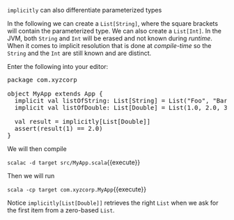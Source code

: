 `implicitly` can also differentiate parameterized types

In the following we can create a `List[String]`, where the square brackets will contain the parameterized type.  We can also create a `List[Int]`.  In the JVM, both `String` and `Int` will be erased and not known during _runtime_. When it comes to implicit resolution that is done at _compile-time_ so the `String` and the `Int` are still known and are distinct.

Enter the following into your editor:

<pre class="file" data-filename="src/MyApp.scala" data-target="replace">
package com.xyzcorp

object MyApp extends App {
  implicit val listOfString: List[String] = List("Foo", "Bar", "Baz")
  implicit val listOfDouble: List[Double] = List(1.0, 2.0, 3.0)

  val result = implicitly[List[Double]]
  assert(result(1) == 2.0)
}
</pre>

We will then compile

`scalac -d target src/MyApp.scala`{{execute}}

Then we will run

`scala -cp target com.xyzcorp.MyApp`{{execute}}

Notice `implicitly[List[Double]]` retrieves the right `List` when we ask for the first item from a zero-based `List`.

